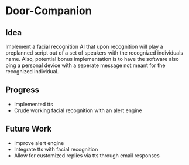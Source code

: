 # Door-Companion

## Idea
Implement a facial recognition AI that upon recognition will play a preplanned script out of a set of speakers with the recognized individuals name.
Also, potential bonus implementation is to have the software also ping a personal device with a seperate message not meant for the recognized individual.

## Progress
- Implemented tts
- Crude working facial recognition with an alert engine

## Future Work
- Improve alert engine
- Integrate tts with facial recognition
- Allow for customized replies via tts through email responses
